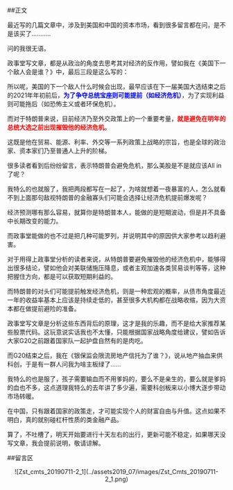 ##正文

最近写的几篇文章中，涉及到美国和中国的资本市场，看到很多留言都在问，是不是该买了...........

问的我很无语。

政事堂写文章，都是从政治的角度去思考其对经济的反作用，譬如我在《美国下一个敌人会是谁？》中，最后三段是这么写的：

所以呢，美国的下一个敌人什么时候会出现，最早应该在下一届美国大选结束之后的2021年年初前后，<font color="blue">**为了争夺总统宝座则可能提前（如经济危机）**</font>，为了实现利益则可能拖后（如恐怖主义或者环保危机）。

而对于特朗普来说，目前经济乃至外交政策上的一个重要考量，<font color="red">**就是避免在明年的总统大选之前出现摧毁他的经济危机**</font>。

这既是他在贸易、能源、利率、外交等一系列政策上战略的宗旨，也是全球的政治家、资本家们乃至普通人上升的阶梯。

很多读者看到后纷纷留言，表示特朗普会避免危机，那么美股是不是就应该All in了呢？

我特么的也就服了，我把两段都写在一起了，为啥就想着一夜暴富的人，怎么就看不到上面那句敌视特朗普的金融寡头们可能会选择让经济危机提前爆发呢？

经济预测哪有那么容易，就算你是特朗普本人，能做的是短期波动，但是并不具备中长期改变的能力。

而政事堂能做的也不过是把几种可能罗列，并说明其中的原因供大家参考以趋利避害。

对于用得上政事堂分析的读者来说，从特朗普要避免摧毁他的经济危机中，能够得出很多结论，譬如他会对美联储施压降息，或者主观加速各类贸易谈判等等，这种把握住方向，都是可以获取短期利益的。

而特朗普的对头们可能提前触发经济危机，则是一种宏观的概率，从债市角度最近一年的收益率基本上应该是持续走低的，甚至很多大机构都在战略收缩，因为大资本都在做提前避险的准备。

政事堂写文章是分析这些东西背后的原理，这才是我的乐趣，而不是给大家推荐某些股票代码。这玩意说实话我也不太懂，只能根据国家战略角度给建议，譬如告诉大家G20之前跟着国家队一起护盘自然有的是肉吃。

而G20结束之后，我在《银保监会限流房地产信托为了谁？》，说从地产抽血来供科创，于是有一群人问我为啥主板绿了......

我特么的也是服了，孩子需要输血而不用爹妈的，要么不是亲生的，要么就是爹妈的血也不多，这点道理我特么的去年讲了多少遍，需要科创板来以小博大逐步带动市场转暖。

在中国，只有跟着国家的政策走，才可能实现个人的财富自由与升值。这点如果不明白，真的就别碰杠杆性质的类金融产品。

算了，不吐槽了，明天开始要进行十天左右的出行，更新可能不稳定，如果哪天没写文章，我会提前说明，敬请谅解。

##留言区
 <div align="center">![Zst_cmts_20190711-2_1](../assets2019_07/images/Zst_Cmts_20190711-2_1.png)</div>